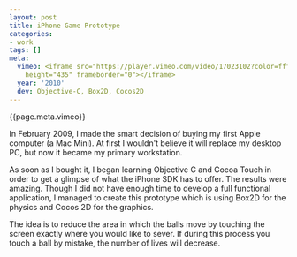 ```yaml
---
layout: post
title: iPhone Game Prototype
categories:
- work
tags: []
meta:
  vimeo: <iframe src="https://player.vimeo.com/video/17023102?color=ffffff" width="580"
    height="435" frameborder="0"></iframe>
  year: '2010'
  dev: Objective-C, Box2D, Cocos2D
---
```

{{page.meta.vimeo}}

In February 2009, I made the smart decision of buying my first Apple computer (a Mac Mini). At first I wouldn't believe it will replace my desktop PC, but now it became my primary workstation.

As soon as I bought it, I began learning Objective C and Cocoa Touch in order to get a glimpse of what the iPhone SDK has to offer. The results were amazing. Though I did not have enough time to develop a full functional application, I managed to create this prototype which is using Box2D for the physics and Cocos 2D for the graphics.

The idea is to reduce the area in which the balls move by touching the screen exactly where you would like to sever. If during this process you touch a ball by mistake, the number of lives will decrease.
